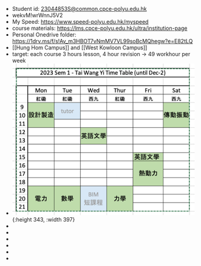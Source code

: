 - Student id: 23044853S@common.cpce-polyu.edu.hk
- wekvM!wrWnnJ5V2
- My Speed: https://www.speed-polyu.edu.hk/myspeed
- course materials: https://lms.cpce-polyu.edu.hk/ultra/institution-page
- Personal Onedrive folder:  https://1drv.ms/f/s!Av_m3HBOT7vNmMV7VL99soBcMQhegw?e=E82tLQ
- [[Hung Hom Campus]] and [[West Kowloon Campus]]
- target: each course 3 hours lesson, 4 hour revision  ->   49 workhour per week
- ![image.png](../assets/image_1693857457654_0.png){:height 343, :width 397}
-
-
-
-
-
-